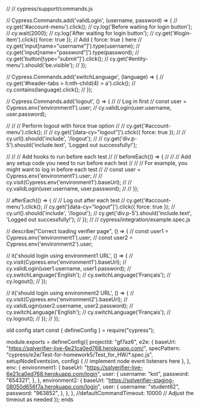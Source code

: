 // // cypress/support/commands.js

// Cypress.Commands.add('validLogin', (username, password) => {
// cy.get('#account-menu').click();
// cy.log('Before waiting for login button');
// cy.wait(2000);
// cy.log('After waiting for login button');
// cy.get('#login-item').click({ force: true }); // Add { force: true } here
// cy.get('input[name="username"]').type(username);
// cy.get('input[name="password"]').type(password);
// cy.get('button[type="submit"]').click();
// cy.get('#entity-menu').should('be.visible');
// });

// Cypress.Commands.add('switchLanguage', (language) => {
// cy.get('#header-tabs > li:nth-child(4) > a').click();
// cy.contains(language).click();
// });

// Cypress.Commands.add('logout', () => {
// // Log in first
// const user = Cypress.env('environment1').user;
// cy.validLogin(user.username, user.password);

// // // Perform logout with force true option
// // cy.get('#account-menu').click();
// // cy.get('[data-cy="logout"]').click({ force: true });
// // cy.url().should('include', '/logout');
// // cy.get('div.p-5').should('include.text', 'Logged out successfully!');

// // // Add hooks to run before each test
// // beforeEach(() => {
// // // Add any setup code you need to run before each test
// // // For example, you might want to log in before each test
// // const user = Cypress.env('environment1').user;
// // cy.visit(Cypress.env('environment1').baseUrl);
// // cy.validLogin(user.username, user.password);
// // });

// afterEach(() => {
// // Log out after each test
// cy.get('#account-menu').click();
// cy.get('[data-cy="logout"]').click({ force: true });
// cy.url().should('include', '/logout');
// cy.get('div.p-5').should('include.text', 'Logged out successfully!');
// });
// // cypress/integration/example.spec.js

// describe("Correct loading verifier page", () => {
// const user1 = Cypress.env('environment1').user;
// const user2 = Cypress.env('environment2').user;

// it('should login using environment1 URL', () => {
// cy.visit(Cypress.env('environment1').baseUrl);
// cy.validLogin(user1.username, user1.password);
// cy.switchLanguage('English');
// cy.switchLanguage('Français');
// cy.logout();
// });

// it('should login using environment2 URL', () => {
// cy.visit(Cypress.env('environment2').baseUrl);
// cy.validLogin(user2.username, user2.password);
// cy.switchLanguage('English');
// cy.switchLanguage('Français');
// cy.logout();
// });
// });

old config start const { defineConfig } = require("cypress");

module.exports = defineConfig({
projectId: "gf7az6",
e2e: {
baseUrl: "https://sqlverifier-live-6e21ca0ed768.herokuapp.com/",
specPattern: "cypress/e2e/Test-for-homework5/Test_for_HW/\*.spec.js",
setupNodeEvents(on, config) {
// implement node event listeners here
},
},
env: {
environment1: {
baseUrl: "https://sqlverifier-live-6e21ca0ed768.herokuapp.com/login",
user: {
username: "kot",
password: "654321",
},
},
environment2: {
baseUrl: "https://sqlverifier-staging-08050d656f7a.herokuapp.com/login",
user: {
username: "student82",
password: "963852",
},
},
},
//defaultCommandTimeout: 10000 // Adjust the timeout as needed
});
ends
